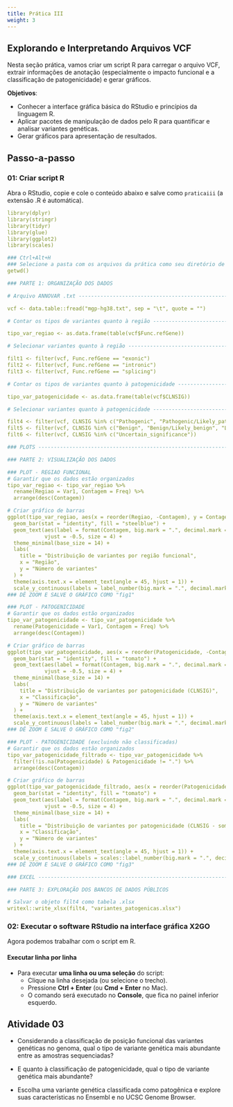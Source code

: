 ```yaml
---
title: Prática III
weight: 3
---
```


## Explorando e Interpretando Arquivos VCF

Nesta seção prática, vamos criar um script R para carregar o arquivo VCF, extrair informações de anotação (especialmente o impacto funcional e a classificação de patogenicidade) e gerar gráficos.


**Objetivos**:

- Conhecer a interface gráfica básica do RStudio e princípios da linguagem R.
- Aplicar pacotes de manipulação de dados pelo R para quantificar e analisar variantes genéticas.
- Gerar gráficos para apresentação de resultados.


## Passo-a-passo

### 01: Criar script R

Abra o RStudio, copie e cole o conteúdo abaixo e salve como `praticaiii` (a extensão .R é automática).

```yaml
library(dplyr)
library(stringr)
library(tidyr)
library(glue)
library(ggplot2)
library(scales)

### Ctrl+Alt+H
### Selecione a pasta com os arquivos da prática como seu diretório de trabalho
getwd()

### PARTE 1: ORGANIZAÇÃO DOS DADOS

# Arquivo ANNOVAR .txt ---------------------------------------------------------

vcf <- data.table::fread("mgp-hg38.txt", sep = "\t", quote = "")

# Contar os tipos de variantes quanto à região ---------------------------------

tipo_var_regiao <- as.data.frame(table(vcf$Func.refGene))

# Selecionar variantes quanto à região -----------------------------------------

filt1 <- filter(vcf, Func.refGene == "exonic")
filt2 <- filter(vcf, Func.refGene == "intronic")
filt3 <- filter(vcf, Func.refGene == "splicing")

# Contar os tipos de variantes quanto à patogenicidade -------------------------

tipo_var_patogenicidade <- as.data.frame(table(vcf$CLNSIG))

# Selecionar variantes quanto à patogenicidade ---------------------------------

filt4 <- filter(vcf, CLNSIG %in% c("Pathogenic", "Pathogenic/Likely_pathogenic", "Pathogenic/Likely_pathogenic/Pathogenic,_low_penetrance", "Pathogenic/Likely_pathogenic/Pathogenic,_low_penetrance|other", "Pathogenic/Pathogenic,_low_penetrance|other", "Likely_pathogenic"))
filt5 <- filter(vcf, CLNSIG %in% c("Benign", "Benign/Likely_benign", "Likely_benign"))
filt6 <- filter(vcf, CLNSIG %in% c("Uncertain_significance"))

### PLOTS ----------------------------------------------------------------------

### PARTE 2: VISUALIZAÇÃO DOS DADOS

### PLOT - REGIAO FUNCIONAL
# Garantir que os dados estão organizados
tipo_var_regiao <- tipo_var_regiao %>%
  rename(Regiao = Var1, Contagem = Freq) %>%
  arrange(desc(Contagem))

# Criar gráfico de barras
ggplot(tipo_var_regiao, aes(x = reorder(Regiao, -Contagem), y = Contagem)) +
  geom_bar(stat = "identity", fill = "steelblue") +
  geom_text(aes(label = format(Contagem, big.mark = ".", decimal.mark = ",")), 
            vjust = -0.5, size = 4) +
  theme_minimal(base_size = 14) +
  labs(
    title = "Distribuição de variantes por região funcional",
    x = "Região",
    y = "Número de variantes"
  ) +
  theme(axis.text.x = element_text(angle = 45, hjust = 1)) +
  scale_y_continuous(labels = label_number(big.mark = ".", decimal.mark = ","))
### DÊ ZOOM E SALVE O GRÁFICO COMO "fig1"

### PLOT - PATOGENICIDADE
# Garantir que os dados estão organizados
tipo_var_patogenicidade <- tipo_var_patogenicidade %>%
  rename(Patogenicidade = Var1, Contagem = Freq) %>%
  arrange(desc(Contagem))

# Criar gráfico de barras
ggplot(tipo_var_patogenicidade, aes(x = reorder(Patogenicidade, -Contagem), y = Contagem)) +
  geom_bar(stat = "identity", fill = "tomato") +
  geom_text(aes(label = format(Contagem, big.mark = ".", decimal.mark = ",")), 
            vjust = -0.5, size = 4) +
  theme_minimal(base_size = 14) +
  labs(
    title = "Distribuição de variantes por patogenicidade (CLNSIG)",
    x = "Classificação",
    y = "Número de variantes"
  ) +
  theme(axis.text.x = element_text(angle = 45, hjust = 1)) +
  scale_y_continuous(labels = label_number(big.mark = ".", decimal.mark = ","))
### DÊ ZOOM E SALVE O GRÁFICO COMO "fig2"

### PLOT - PATOGENICIDADE (excluindo não classificadas)
# Garantir que os dados estão organizados
tipo_var_patogenicidade_filtrado <- tipo_var_patogenicidade %>%
  filter(!is.na(Patogenicidade) & Patogenicidade != ".") %>%
  arrange(desc(Contagem))

# Criar gráfico de barras
ggplot(tipo_var_patogenicidade_filtrado, aes(x = reorder(Patogenicidade, -Contagem), y = Contagem)) +
  geom_bar(stat = "identity", fill = "tomato") +
  geom_text(aes(label = format(Contagem, big.mark = ".", decimal.mark = ",")), 
            vjust = -0.5, size = 4) +
  theme_minimal(base_size = 14) +
  labs(
    title = "Distribuição de variantes por patogenicidade (CLNSIG - somente classificadas)",
    x = "Classificação",
    y = "Número de variantes"
  ) +
  theme(axis.text.x = element_text(angle = 45, hjust = 1)) +
  scale_y_continuous(labels = scales::label_number(big.mark = ".", decimal.mark = ","))
### DÊ ZOOM E SALVE O GRÁFICO COMO "fig3"

### EXCEL ----------------------------------------------------------------------

### PARTE 3: EXPLORAÇÃO DOS BANCOS DE DADOS PÚBLICOS

# Salvar o objeto filt4 como tabela .xlsx
writexl::write_xlsx(filt4, "variantes_patogenicas.xlsx")

```

### 02: Executar o software RStudio na interface gráfica X2GO

Agora podemos trabalhar com o script em R.

#### Executar linha por linha
- Para executar **uma linha ou uma seleção** do script:
  - Clique na linha desejada (ou selecione o trecho).
  - Pressione **Ctrl + Enter** (ou **Cmd + Enter** no Mac).
  - O comando será executado no **Console**, que fica no painel inferior esquerdo.

## Atividade 03

- Considerando a classificação de posição funcional das variantes genéticas no genoma, qual o tipo de variante genética mais abundante entre as amostras sequenciadas?

- E quanto à classificação de patogenicidade, qual o tipo de variante genética mais abundante?

- Escolha uma variante genética classificada como patogênica e explore suas características no Ensembl e no UCSC Genome Browser.